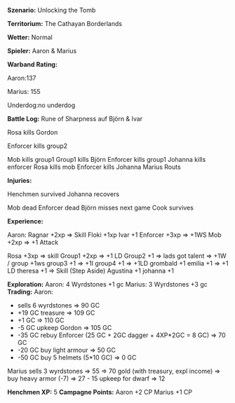 **Szenario:** Unlocking the Tomb

**Territorium:** The Cathayan Borderlands

**Wetter:** Normal

**Spieler:** Aaron & Marius

**Warband Rating:**

Aaron:137

Marius: 155

Underdog:no underdog

**Battle Log:**
Rune of Sharpness auf Björn & Ivar

Rosa kills Gordon

Enforcer kills group2

Mob kills group1
Group1 kills Björn
Enforcer kills group1
Johanna kills enforcer
Rosa kills mob
Enforcer kills Johanna
Marius Routs

**Injuries:**

Henchmen survived
Johanna recovers

Mob dead
Enforcer dead
Björn misses next game
Cook survives

**Experience:**

Aaron:
Ragnar +2xp => Skill
Floki +1xp
Ivar +1
Enforcer +3xp => +1WS
Mob +2xp => +1 Attack

Rosa +3xp => skill
Group1 +2xp => +1 LD
Group2 +1 => lads got talent => +1W / group +1ws 
group3 +1 => +1I
group4 +1 => +1LD
grombald +1
emilia +1 => +1 LD
theresa +1 => Skill (Step Aside) 
Agustina +1
johanna +1

**Exploration:**
Aaron:
4 Wyrdstones +1 gc
Marius:
3 Wyrdstones +3 gc
**Trading:**
Aaron:
* sells 6 wyrdstones => 90 GC
* +19 GC treasure => 109 GC
* +1 GC => 110 GC
* -5 GC upkeep Gordon => 105 GC
* -35 GC rebuy Enforcer (25 GC + 2GC dagger + 4XP*2GC = 8 GC) => 70 GC
* -20 GC buy light armour => 50 GC
* -50 GC buy 5 helmets (5*10 GC) => 0 GC

Marius sells 3 wyrdstones => 55 => 70 gold (with treasury, expl income) => buy heavy armor (-7) => 27 - 15 upkeep for dwarf => 12

**Henchmen XP:**
5
**Campagne Points:** 
Aaron +2 CP
Marius +1 CP
